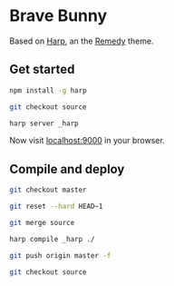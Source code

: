 # Brave Bunny

Based on [Harp](http://harpjs.com/), an the [Remedy](https://github.com/kennethormandy/hb-remedy) theme.

## Get started

```sh
npm install -g harp

git checkout source

harp server _harp
```

Now visit [localhost:9000](http://localhost:9000) in your browser.

## Compile and deploy

```sh
git checkout master

git reset --hard HEAD~1

git merge source

harp compile _harp ./

git push origin master -f

git checkout source
```
